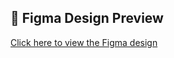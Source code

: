 ## 🔗 Figma Design Preview
[Click here to view the Figma design](https://www.figma.com/proto/uqlv5DGdcafijlSseU8RRO/project?node-id=614-6&t=xkA8mLBBagup8CSX-1&scaling=min-zoom&content-scaling=fixed)
